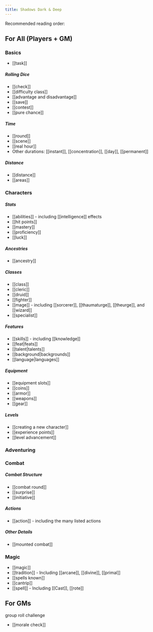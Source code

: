 ```yaml
---
title: Shadows Dark & Deep
---
```


Recommended reading order:

## For All (Players + GM)
### Basics
* [[task]]
##### Rolling Dice
* [[check]]
* [[difficulty class]]
* [[advantage and disadvantage]]
* [[save]]
* [[contest]]
* [[pure chance]]
##### Time
* [[round]]
* [[scene]]
* [[real hour]]
* Other durations: [[instant]], [[concentration]], [[day]], [[permanent]]
##### Distance
* [[distance]]
* [[areas]]

### Characters
##### Stats
* [[abilities]] - including [[intelligence]] effects
* [[hit points]]
* [[mastery]]
* [[proficiency]]
* [[luck]]
##### Ancestries
* [[ancestry]]
##### Classes
* [[class]]
* [[cleric]]
* [[druid]]
* [[fighter]]
* [[mage]] - including [[sorcerer]], [[thaumaturge]], [[theurge]], and [[wizard]]
* [[specialist]]
##### Features
* [[skills]] - including [[knowledge]]
* [[feat|feats]]
* [[talent|talents]]
* [[background|backgrounds]]
* [[language|languages]]
##### Equipment
* [[equipment slots]]
* [[coins]]
* [[armor]]
* [[weapons]]
* [[gear]]
##### Levels
* [[creating a new character]]
* [[experience points]]
* [[level advancement]]

### Adventuring


### Combat

##### Combat Structure
* [[combat round]]
* [[surprise]]
* [[initiative]]
##### Actions
* [[action]] - including the many listed actions
##### Other Details
* [[mounted combat]]

### Magic

* [[magic]]
* [[tradition]] - Including [[arcane]], [[divine]], [[primal]]
* [[spells known]]
* [[cantrip]]
* [[spell]] - Including [[Cast]], [[rote]]

## For GMs

group roll
challenge

* [[morale check]]
